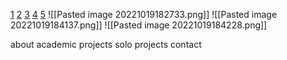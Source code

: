 [1](https://www.youtube.com/watch?v=EoIt1qjGKKM&ab_channel=KavirKaycee)
[2](https://www.youtube.com/watch?v=sYBag0xNU10&ab_channel=VensyKrishna)
[3](https://www.youtube.com/watch?v=m75O6oqXx70&ab_channel=AparajithAradhya)
[4](https://www.youtube.com/watch?v=ILPSWkq5x1E&ab_channel=TashfeenAhmed)
[5](https://www.youtube.com/watch?v=0iS_E9tN8nk&ab_channel=DesignerUp)
![[Pasted image 20221019182733.png]]
![[Pasted image 20221019184137.png]]
![[Pasted image 20221019184228.png]]


about
academic projects
solo projects
contact 